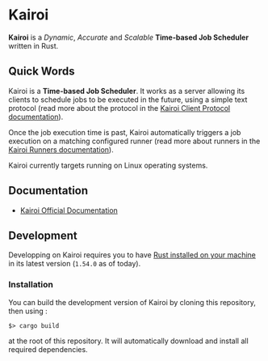 # Kairoi

**Kairoi** is a _Dynamic_, _Accurate_ and _Scalable_ **Time-based Job Scheduler** written in Rust.

## Quick Words

Kairoi is a **Time-based Job Scheduler**. It works as a server allowing its clients to schedule jobs to be executed in the future, using a simple text protocol (read more about the protocol in the [Kairoi Client Protocol documentation](docs/client-protocol.md)).

Once the job execution time is past, Kairoi automatically triggers a job execution on a matching configured runner (read more about runners in the [Kairoi Runners documentation](docs/runners.md)).

Kairoi currently targets running on Linux operating systems.

## Documentation

* [Kairoi Official Documentation](docs/index.md)

## Development

Developping on Kairoi requires you to have [Rust installed on your machine](https://www.rust-lang.org/tools/install) in its latest version (`1.54.0` as of today).

### Installation

You can build the development version of Kairoi by cloning this repository, then using :

```
$> cargo build
```

at the root of this repository. It will automatically download and install all required dependencies.
